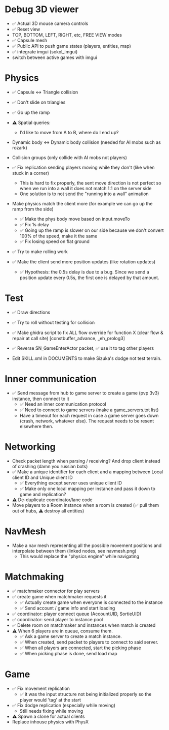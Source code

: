 # Debug 3D viewer
* ✅ Actual 3D mouse camera controls
* ✅ Reset view
* TOP, BOTTOM, LEFT, RIGHT, etc, FREE VIEW modes
* ✅ Capsule mesh
* ✅ Public API to push game states (players, entities, map)
* ✅ integrate imgui (sokol_imgui)
* switch between active games with imgui

# Physics
* ✅ Capsule <-> Triangle collision
* ✅ Don't slide on triangles
* ✅ Go up the ramp
* ⚠️ Spatial queries:
    - I'd like to move from A to B, where do I end up?

* Dynamic body <-> Dynamic body collision (needed for AI mobs such as rozark)
* Collision groups (only collide with AI mobs not players)

* ✅ Fix replication sending players moving while they don't (like when stuck in a corner)
    - This is hard to fix properly, the sent move direction is not perfect so when we run into a wall it does not match 1:1 on the server side
    - One solution is to not send the "running into a wall" animation

* Make physics match the client more (for example we can go up the ramp from the side)
    - ✅ Make the phys body move based on input.moveTo
    - ✅ Fix 1s delay
    - ✅ Going up the ramp is slower on our side because we don't convert 100% of the speed, make it the same
    - ✅ Fix losing speed on flat ground
* ✅ Try to make rolling work

* ✅ Make the client send more position updates (like rotation updates)
    - ✅ Hypothesis: the 0.5s delay is due to a bug. Since we send a position update every 0.5s, the first one is delayed by that amount.

# Test
* ✅ Draw directions
* ✅ Try to roll without testing for collision

* ✅ Make ghidra script to fix ALL flow override for function X (clear flow & repair at call site) [constbuffer_advance, _eh_prolog3]
* ✅ Reverse SN_GameEnterActor packet, ✅ use it to tag other players

* Edit SKILL.xml in DOCUMENTS to make Sizuka's dodge not test terrain.

# Inner communication
* ✅ Send message from hub to game server to create a game (pvp 3v3) instance, then connect to it
    - ✅ Need an inner communication protocol
    - ✅ Need to connect to game servers (make a game_servers.txt list)
    - Have a timeout for each request in case a game server goes down (crash, network, whatever else). The request needs to be resent elsewhere then.

# Networking
* Check packet length when parsing / receiving? And drop client instead of crashing (damn you russian bots)
* ✅ Make a unique identifier for each client and a mapping between Local client ID and Unique client ID
    - ✅ Everything except server uses unique client ID
    - ✅ Make only one local mapping per instance and pass it down to game and replication?
* ⚠️ De-duplicate coordinator/lane code
* Move players to a Room instance when a room is created (✅ pull them out of hubs, ⚠️ destroy all entities)

# NavMesh
* Make a nav mesh representing all the possible movement positions and interpolate between them (linked nodes, see navmesh.png)
    - This would replace the "physics engine" while navigating

# Matchmaking
* ✅ matchmaker connector for play servers
* ✅ create game when matchmaker requests it
    - ✅ Actually create game when everyone is connected to the instance
    - ✅ Send account / game info and start loading
* ✅ coordinator: player connect queue (AccountUID, SortieUID)
* ✅ coordinator: send player to instance pool
* ✅ Delete room on matchmaker and instances when match is created
* ⚠️ When 6 players are in queue, consume them.
    - ✅ Ask a game server to create a match instance.
    - ✅ When created, send packet to players to connect to said server.
    - ✅ When all players are connected, start the picking phase
    - ✅ When picking phase is done, send load map

# Game
* ✅ Fix movement replication
    - ✅ it was the input structure not being initialized properly so the player would 'tag' at the start
* ✅ Fix dodge replication (especially while moving)
    - Still needs fixing while moving
* ⚠️ Spawn a clone for actual clients
* Replace inhouse physics with PhysX